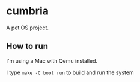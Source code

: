 # cumbria

A pet OS project.

## How to run
I'm using a Mac with Qemu installed.

I type `make -C boot run` to build and run the system
